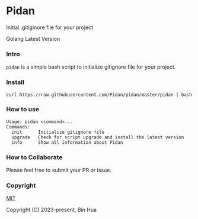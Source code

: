 # Pidan
Initial .gitiginore file for your project

Golang Latest Version

### Intro

`pidan` is a simple bash script to initialize gitignore file for your project.

### Install

```
curl https://raw.githubusercontent.com/Pidan/pidan/master/pidan | bash
```

### How to use

```
Usage: pidan <command>...
Commands:
  init      Initialize gitignore file
  upgrade   Check for script upgrade and install the latest version
  info      Show all information about Pidan
```

### How to Collaborate

Please feel free to submit your PR or issue.

### Copyright

[MIT](LICENSE)

Copyright (C) 2023-present, Bin Hua